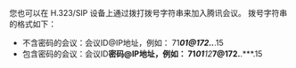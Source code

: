 您也可以在 H.323/SIP 设备上通过拨打拨号字符串来加入腾讯会议。
拨号字符串的格式如下：
- 不含密码的会议：会议ID@IP地址，例如：
71*****01@172.**.***.15
- 包含密码的会议：会议ID**密码@IP地址，例如：
71*****01**12***7@172.**.***.15

